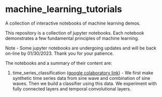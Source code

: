 # machine_learning_tutorials
A collection of interactive notebooks of machine learning demos.

This repository is a collection of jupyter notebooks. Each notebook demonstrates a few fundamental principles of machine learning. 


Note - Some jupyter notebooks are undergoing updates and will be back on-line by 01/30/2023. Thank you for your patience. 

The notebooks and a summary of their content are:

1. time_series_classification ([google colaboratory link](https://colab.research.google.com/drive/1OuAkvtsEOHyNqkC1-K2WB85AOsFshVhA#scrollTo=4a40a2e5)) - We first make synthetic time series data from sine wave and combination of sine waves. Then we build a classifier using this data. We experiment with fully connected layers and temporal convolutional layers. 
